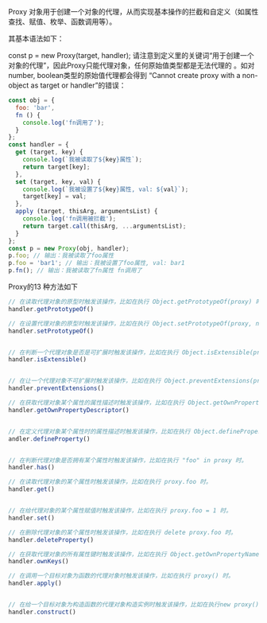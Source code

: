 
Proxy 对象用于创建一个对象的代理，从而实现基本操作的拦截和自定义（如属性查找、赋值、枚举、函数调用等）。

其基本语法如下：


const p = new Proxy(target, handler);
请注意到定义里的关键词“用于创建一个对象的代理”，因此Proxy只能代理对象，任何原始值类型都是无法代理的 。如对number, boolean类型的原始值代理都会得到 “Cannot create proxy with a non-object as target or handler”的错误：

```js
const obj = {
  foo: 'bar',
  fn () {
    console.log('fn调用了');
  }
};
const handler = {
  get (target, key) {
    console.log(`我被读取了${key}属性`);
    return target[key];
  },
  set (target, key, val) {
    console.log(`我被设置了${key}属性, val: ${val}`);
    target[key] = val;
  },
  apply (target, thisArg, argumentsList) {
    console.log('fn调用被拦截');
    return target.call(thisArg, ...argumentsList);
  }
};
const p = new Proxy(obj, handler);
p.foo; // 输出：我被读取了foo属性
p.foo = 'bar1'; // 输出：我被设置了foo属性, val: bar1
p.fn(); // 输出：我被读取了fn属性 fn调用了
```

Proxy的13 种方法如下

```js
// 在读取代理对象的原型时触发该操作，比如在执行 Object.getPrototypeOf(proxy) 时。
handler.getPrototypeOf()

// 在设置代理对象的原型时触发该操作，比如在执行 Object.setPrototypeOf(proxy, null) 时。
handler.setPrototypeOf()


// 在判断一个代理对象是否是可扩展时触发该操作，比如在执行 Object.isExtensible(proxy) 时。
handler.isExtensible()


// 在让一个代理对象不可扩展时触发该操作，比如在执行 Object.preventExtensions(proxy) 时。
handler.preventExtensions()

// 在获取代理对象某个属性的属性描述时触发该操作，比如在执行 Object.getOwnPropertyDescriptor(proxy, "foo") 时。
handler.getOwnPropertyDescriptor()


// 在定义代理对象某个属性时的属性描述时触发该操作，比如在执行 Object.defineProperty(proxy, "foo", {}) 时。
andler.defineProperty()


// 在判断代理对象是否拥有某个属性时触发该操作，比如在执行 "foo" in proxy 时。
handler.has()

// 在读取代理对象的某个属性时触发该操作，比如在执行 proxy.foo 时。
handler.get()


// 在给代理对象的某个属性赋值时触发该操作，比如在执行 proxy.foo = 1 时。
handler.set()

// 在删除代理对象的某个属性时触发该操作，比如在执行 delete proxy.foo 时。
handler.deleteProperty()

// 在获取代理对象的所有属性键时触发该操作，比如在执行 Object.getOwnPropertyNames(proxy) 时。
handler.ownKeys()

// 在调用一个目标对象为函数的代理对象时触发该操作，比如在执行 proxy() 时。
handler.apply()


// 在给一个目标对象为构造函数的代理对象构造实例时触发该操作，比如在执行new proxy() 时。
handler.construct()

```